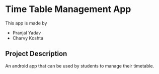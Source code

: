# Time Table Management App

This app is made by 
* Pranjal Yadav
* Charvy Koshta






## Project Description 

An android app that can be used by students to manage their timetable.
